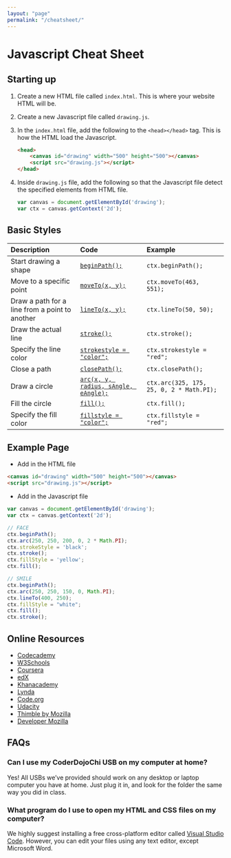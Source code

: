 ```yaml
---
layout: "page"
permalink: "/cheatsheet/"
---
```


# Javascript Cheat Sheet

## Starting up

1. Create a new HTML file called `index.html`. This is where your website HTML will be.

2. Create a new Javascript file called `drawing.js`.

3. In the `index.html` file, add the following to the `<head></head>` tag. This is how the HTML load the Javascript.

    ```html
    <head>
        <canvas id="drawing" width="500" height="500"></canvas>
        <script src="drawing.js"></script>
    </head>
    ```

4. Inside `drawing.js` file, add the following so that the Javascript file detect the specified elements from HTML file.

    ```js
    var canvas = document.getElementById('drawing');
    var ctx = canvas.getContext('2d');
    ```

## Basic Styles

| Description                                    | Code                                        | Example                                  |
| :--------------------------------------------- | :------------------------------------------ | :--------------------------------------- |
| Start drawing a shape                          | [`beginPath();`][beginPath]                 | `ctx.beginPath();`                       |
| Move to a specific point                       | [`moveTo(x, y);`][moveTo]                   | `ctx.moveTo(463, 551);`                  |
| Draw a path for a line from a point to another | [`lineTo(x, y);`][lineTo]                   | `ctx.lineTo(50, 50);`                    |
| Draw the actual line                           | [`stroke();`][stroke]                       | `ctx.stroke();`                          |
| Specify the line color                         | [`strokestyle = "color";`][strokestyle]     | `ctx.strokestyle = "red";`               |
| Close a path                                   | [`closePath();`][closePath]                 | `ctx.closePath();`                       |
| Draw a circle                                  | [`arc(x, y, radius, sAngle, eAngle);`][arc] | `ctx.arc(325, 175, 25, 0, 2 * Math.PI);` |
| Fill the circle                                | [`fill();`][fill]                           | `ctx.fill();`                            |
| Specify the fill color                         | [`fillstyle = "color";`][fillStyle]         | `ctx.fillstyle = "red";`                 |

## Example Page

- Add in the HTML file

```html
<canvas id="drawing" width="500" height="500"></canvas>
<script src="drawing.js"></script>
```

- Add in the Javascript file

```js
var canvas = document.getElementById('drawing');
var ctx = canvas.getContext('2d');

// FACE
ctx.beginPath();
ctx.arc(250, 250, 200, 0, 2 * Math.PI);
ctx.strokeStyle = 'black';
ctx.stroke();
ctx.fillStyle = 'yellow';
ctx.fill();

// SMILE
ctx.beginPath();
ctx.arc(250, 250, 150, 0, Math.PI);
ctx.lineTo(400, 250);
ctx.fillStyle = "white";
ctx.fill();
ctx.stroke();
```

## Online Resources
- [Codecademy](https://www.codecademy.com/)
- [W3Schools](https://www.w3schools.com/)
- [Coursera](https://www.coursera.org/)
- [edX](https://www.edx.org/)
- [Khanacademy](https://www.khanacademy.org/)
- [Lynda](https://www.lynda.com/)
- [Code.org](https://code.org/)
- [Udacity](https://www.udacity.com/)
- [Thimble by Mozilla](https://thimble.mozilla.org)
- [Developer Mozilla](https://developer.mozilla.org)

##  FAQs

### Can I use my CoderDojoChi USB on my computer at home?
Yes! All USBs we’ve provided should work on any desktop or laptop computer you have at home. Just plug it in, and look for the folder the same way you did in class.

### What program do I use to open my HTML and CSS files on my computer?
We highly suggest installing a free cross-platform editor called [Visual Studio Code](https://code.visualstudio.com). However, you can edit your files using any text editor, except Microsoft Word.

[beginPath]: https://developer.mozilla.org/en-US/docs/Web/API/CanvasRenderingContext2D/beginPath
[moveTo]: https://developer.mozilla.org/en-US/docs/Web/API/CanvasRenderingContext2D/moveTo
[lineTo]: https://developer.mozilla.org/en-US/docs/Web/API/CanvasRenderingContext2D/stroke
[font-size]: https://developer.mozilla.org/en-US/docs/Web/API/CanvasRenderingContext2D/stroke
[stroke]: https://developer.mozilla.org/en-US/docs/Web/API/CanvasRenderingContext2D/stroke
[strokeStyle]: https://developer.mozilla.org/en-US/docs/Web/API/CanvasRenderingContext2D/strokestyle
[closePath]: https://developer.mozilla.org/en-US/docs/Web/API/CanvasRenderingContext2D/closePath
[arc]: https://developer.mozilla.org/en-US/docs/Web/API/CanvasRenderingContext2D/arc
[fill]: https://developer.mozilla.org/en-US/docs/Web/API/CanvasRenderingContext2D/fill
[fillStyle]: https://developer.mozilla.org/en-US/docs/Web/API/CanvasRenderingContext2D/fillstyle
